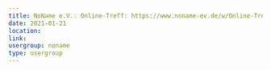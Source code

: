 ```yaml
---
title: NoName e.V.: Online-Treff: https://www.noname-ev.de/w/Online-Treff
date: 2021-01-21
location: 
link: 
usergroup: noname
type: usergroup
---
```

